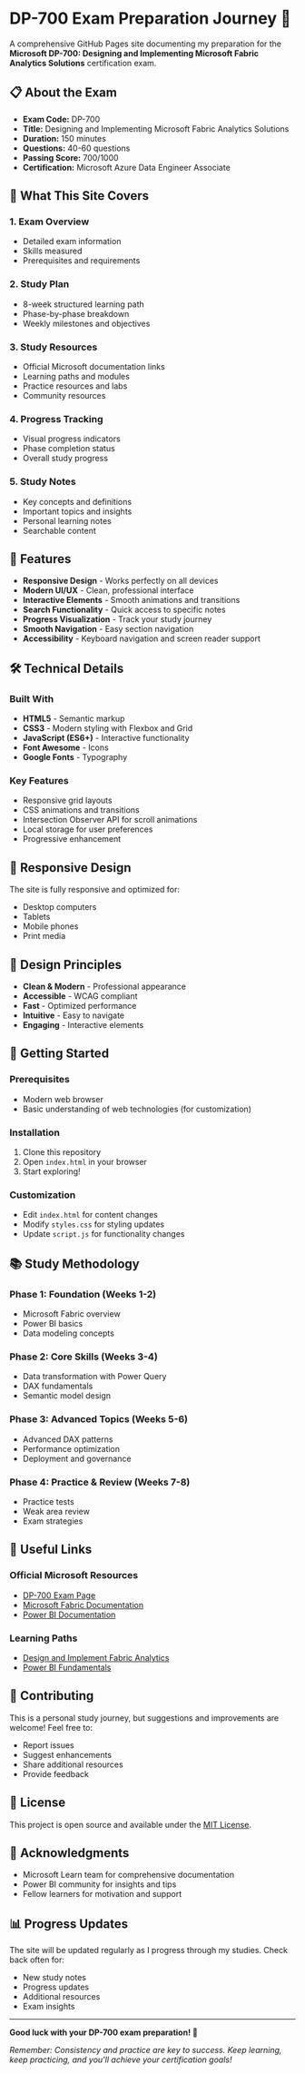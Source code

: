 # DP-700 Exam Preparation Journey 🚀

A comprehensive GitHub Pages site documenting my preparation for the **Microsoft DP-700: Designing and Implementing Microsoft Fabric Analytics Solutions** certification exam.

## 📋 About the Exam

- **Exam Code:** DP-700
- **Title:** Designing and Implementing Microsoft Fabric Analytics Solutions
- **Duration:** 150 minutes
- **Questions:** 40-60 questions
- **Passing Score:** 700/1000
- **Certification:** Microsoft Azure Data Engineer Associate

## 🎯 What This Site Covers

### 1. **Exam Overview**
- Detailed exam information
- Skills measured
- Prerequisites and requirements

### 2. **Study Plan**
- 8-week structured learning path
- Phase-by-phase breakdown
- Weekly milestones and objectives

### 3. **Study Resources**
- Official Microsoft documentation links
- Learning paths and modules
- Practice resources and labs
- Community resources

### 4. **Progress Tracking**
- Visual progress indicators
- Phase completion status
- Overall study progress

### 5. **Study Notes**
- Key concepts and definitions
- Important topics and insights
- Personal learning notes
- Searchable content

## 🚀 Features

- **Responsive Design** - Works perfectly on all devices
- **Modern UI/UX** - Clean, professional interface
- **Interactive Elements** - Smooth animations and transitions
- **Search Functionality** - Quick access to specific notes
- **Progress Visualization** - Track your study journey
- **Smooth Navigation** - Easy section navigation
- **Accessibility** - Keyboard navigation and screen reader support

## 🛠️ Technical Details

### Built With
- **HTML5** - Semantic markup
- **CSS3** - Modern styling with Flexbox and Grid
- **JavaScript (ES6+)** - Interactive functionality
- **Font Awesome** - Icons
- **Google Fonts** - Typography

### Key Features
- Responsive grid layouts
- CSS animations and transitions
- Intersection Observer API for scroll animations
- Local storage for user preferences
- Progressive enhancement

## 📱 Responsive Design

The site is fully responsive and optimized for:
- Desktop computers
- Tablets
- Mobile phones
- Print media

## 🎨 Design Principles

- **Clean & Modern** - Professional appearance
- **Accessible** - WCAG compliant
- **Fast** - Optimized performance
- **Intuitive** - Easy to navigate
- **Engaging** - Interactive elements

## 🔧 Getting Started

### Prerequisites
- Modern web browser
- Basic understanding of web technologies (for customization)

### Installation
1. Clone this repository
2. Open `index.html` in your browser
3. Start exploring!

### Customization
- Edit `index.html` for content changes
- Modify `styles.css` for styling updates
- Update `script.js` for functionality changes

## 📚 Study Methodology

### Phase 1: Foundation (Weeks 1-2)
- Microsoft Fabric overview
- Power BI basics
- Data modeling concepts

### Phase 2: Core Skills (Weeks 3-4)
- Data transformation with Power Query
- DAX fundamentals
- Semantic model design

### Phase 3: Advanced Topics (Weeks 5-6)
- Advanced DAX patterns
- Performance optimization
- Deployment and governance

### Phase 4: Practice & Review (Weeks 7-8)
- Practice tests
- Weak area review
- Exam strategies

## 🔗 Useful Links

### Official Microsoft Resources
- [DP-700 Exam Page](https://learn.microsoft.com/en-us/certifications/exams/dp-700)
- [Microsoft Fabric Documentation](https://learn.microsoft.com/en-us/fabric/)
- [Power BI Documentation](https://learn.microsoft.com/en-us/power-bi/)

### Learning Paths
- [Design and Implement Fabric Analytics](https://learn.microsoft.com/en-us/training/paths/design-implement-fabric-analytics/)
- [Power BI Fundamentals](https://learn.microsoft.com/en-us/training/paths/power-bi-fundamentals/)

## 🤝 Contributing

This is a personal study journey, but suggestions and improvements are welcome! Feel free to:
- Report issues
- Suggest enhancements
- Share additional resources
- Provide feedback

## 📝 License

This project is open source and available under the [MIT License](LICENSE).

## 🙏 Acknowledgments

- Microsoft Learn team for comprehensive documentation
- Power BI community for insights and tips
- Fellow learners for motivation and support

## 📊 Progress Updates

The site will be updated regularly as I progress through my studies. Check back often for:
- New study notes
- Progress updates
- Additional resources
- Exam insights

---

**Good luck with your DP-700 exam preparation! 🎉**

*Remember: Consistency and practice are key to success. Keep learning, keep practicing, and you'll achieve your certification goals!*
